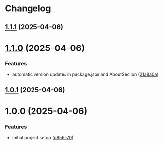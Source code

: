 # Changelog

## [1.1.1](https://github.com/jhonatasfender/hourly-worth/compare/v1.1.0...v1.1.1) (2025-04-06)

# [1.1.0](https://github.com/jhonatasfender/hourly-worth/compare/v1.0.1...v1.1.0) (2025-04-06)


### Features

* automatic version updates in package.json and AboutSection ([21a8a0a](https://github.com/jhonatasfender/hourly-worth/commit/21a8a0a874860bad86f6dec175a1ab05ea03e502))

## [1.0.1](https://github.com/jhonatasfender/hourly-worth/compare/v1.0.0...v1.0.1) (2025-04-06)

# 1.0.0 (2025-04-06)


### Features

* initial project setup ([d856e70](https://github.com/jhonatasfender/hourly-worth/commit/d856e70fa138ff49ff7c606b0085e1cdaad47341))
